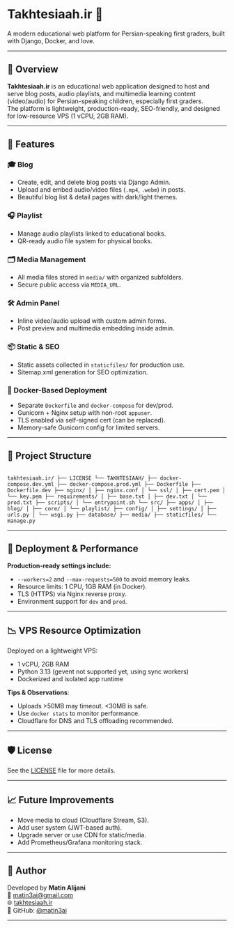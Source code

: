 # Takhtesiaah.ir 🖤  
A modern educational web platform for Persian-speaking first graders, built with Django, Docker, and love.

---

## 🌟 Overview

**Takhtesiaah.ir** is an educational web application designed to host and serve blog posts, audio playlists, and multimedia learning content (video/audio) for Persian-speaking children, especially first graders.  
The platform is lightweight, production-ready, SEO-friendly, and designed for low-resource VPS (1 vCPU, 2GB RAM).

---

## 🧠 Features

### 🎓 Blog
- Create, edit, and delete blog posts via Django Admin.
- Upload and embed audio/video files (`.mp4`, `.webm`) in posts.
- Beautiful blog list & detail pages with dark/light themes.

### 🎧 Playlist
- Manage audio playlists linked to educational books.
- QR-ready audio file system for physical books.

### 🗂️ Media Management
- All media files stored in `media/` with organized subfolders.
- Secure public access via `MEDIA_URL`.

### 🛠 Admin Panel
- Inline video/audio upload with custom admin forms.
- Post preview and multimedia embedding inside admin.

### 📦 Static & SEO
- Static assets collected in `staticfiles/` for production use.
- Sitemap.xml generation for SEO optimization.

### 🐳 Docker-Based Deployment
- Separate `Dockerfile` and `docker-compose` for dev/prod.
- Gunicorn + Nginx setup with non-root `appuser`.
- TLS enabled via self-signed cert (can be replaced).
- Memory-safe Gunicorn config for limited servers.

---

## 📁 Project Structure

<pre><code>
takhtesiaah.ir/ ├── LICENSE └── TAKHTESIAAH/ ├── docker-compose.dev.yml ├── docker-compose.prod.yml ├── Dockerfile ├── Dockerfile.dev ├── nginx/ │ ├── nginx.conf │ └── ssl/ │ ├── cert.pem │ └── key.pem ├── requirements/ │ ├── base.txt │ ├── dev.txt │ └── prod.txt ├── scripts/ │ └── entrypoint.sh └── src/ ├── apps/ │ ├── blog/ │ ├── core/ │ └── playlist/ ├── config/ │ ├── settings/ │ ├── urls.py │ └── wsgi.py ├── database/ ├── media/ ├── staticfiles/ └── manage.py 
</code></pre>

---

## 🚀 Deployment & Performance

**Production-ready settings include:**
- `--workers=2` and `--max-requests=500` to avoid memory leaks.
- Resource limits: 1 CPU, 1GB RAM (in Docker).
- TLS (HTTPS) via Nginx reverse proxy.
- Environment support for `dev` and `prod`.

---

## 📉 VPS Resource Optimization

Deployed on a lightweight VPS:
- 1 vCPU, 2GB RAM
- Python 3.13 (gevent not supported yet, using sync workers)
- Dockerized and isolated app runtime

**Tips & Observations**:
- Uploads >50MB may timeout. <30MB is safe.
- Use `docker stats` to monitor performance.
- Cloudflare for DNS and TLS offloading recommended.

---

## 🛡 License

See the [LICENSE](./LICENSE) file for more details.

---

## 📈 Future Improvements

- Move media to cloud (Cloudflare Stream, S3).
- Add user system (JWT-based auth).
- Upgrade server or use CDN for static/media.
- Add Prometheus/Grafana monitoring stack.

---

## 👤 Author

Developed by **Matin Alijani**  
📧 matin3ai@gmail.com  
🌐 [takhtesiaah.ir](https://takhtesiaah.ir)  
🔗 GitHub: [@matin3ai](https://github.com/matin3ai)

---
